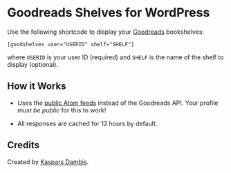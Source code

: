# Goodreads Shelves for WordPress

Use the following shortcode to display your [Goodreads](https://www.goodreads.com/) bookshelves:

	[goodshelves user="USERID" shelf="SHELF"]

where `USERID` is your user ID (required) and `SHELF` is the name of the shelf to display (optional).

## How it Works

- Uses the [public Atom feeds](https://www.goodreads.com/review/list_rss/67960994?shelf=read) instead of the Goodreads API. Your profile _must be public_ for this to work!

- All responses are cached for 12 hours by default.


## Credits

Created by [Kaspars Dambis](https://kaspars.net).
